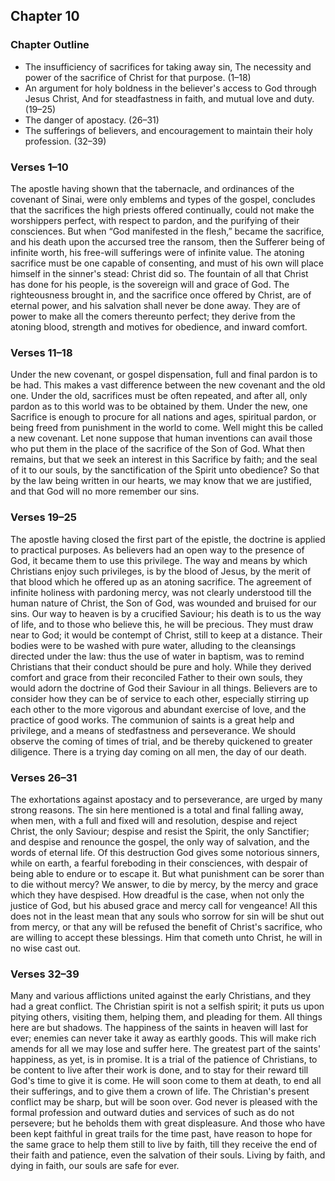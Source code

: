 ## Chapter 10

### Chapter Outline

- The insufficiency of sacrifices for taking away sin, The necessity and power of the sacrifice of Christ for that purpose. (1–18)
- An argument for holy boldness in the believer's access to God through Jesus Christ, And for steadfastness in faith, and mutual love and duty. (19–25)
- The danger of apostacy. (26–31)
- The sufferings of believers, and encouragement to maintain their holy profession. (32–39)

### Verses 1–10

The apostle having shown that the tabernacle, and ordinances of the covenant of Sinai, were only emblems and types of the gospel, concludes that the sacrifices the high priests offered continually, could not make the worshippers perfect, with respect to pardon, and the purifying of their consciences. But when “God manifested in the flesh,” became the sacrifice, and his death upon the accursed tree the ransom, then the Sufferer being of infinite worth, his free-will sufferings were of infinite value. The atoning sacrifice must be one capable of consenting, and must of his own will place himself in the sinner's stead: Christ did so. The fountain of all that Christ has done for his people, is the sovereign will and grace of God. The righteousness brought in, and the sacrifice once offered by Christ, are of eternal power, and his salvation shall never be done away. They are of power to make all the comers thereunto perfect; they derive from the atoning blood, strength and motives for obedience, and inward comfort.

### Verses 11–18

Under the new covenant, or gospel dispensation, full and final pardon is to be had. This makes a vast difference between the new covenant and the old one. Under the old, sacrifices must be often repeated, and after all, only pardon as to this world was to be obtained by them. Under the new, one Sacrifice is enough to procure for all nations and ages, spiritual pardon, or being freed from punishment in the world to come. Well might this be called a new covenant. Let none suppose that human inventions can avail those who put them in the place of the sacrifice of the Son of God. What then remains, but that we seek an interest in this Sacrifice by faith; and the seal of it to our souls, by the sanctification of the Spirit unto obedience? So that by the law being written in our hearts, we may know that we are justified, and that God will no more remember our sins.

### Verses 19–25

The apostle having closed the first part of the epistle, the doctrine is applied to practical purposes. As believers had an open way to the presence of God, it became them to use this privilege. The way and means by which Christians enjoy such privileges, is by the blood of Jesus, by the merit of that blood which he offered up as an atoning sacrifice. The agreement of infinite holiness with pardoning mercy, was not clearly understood till the human nature of Christ, the Son of God, was wounded and bruised for our sins. Our way to heaven is by a crucified Saviour; his death is to us the way of life, and to those who believe this, he will be precious. They must draw near to God; it would be contempt of Christ, still to keep at a distance. Their bodies were to be washed with pure water, alluding to the cleansings directed under the law: thus the use of water in baptism, was to remind Christians that their conduct should be pure and holy. While they derived comfort and grace from their reconciled Father to their own souls, they would adorn the doctrine of God their Saviour in all things. Believers are to consider how they can be of service to each other, especially stirring up each other to the more vigorous and abundant exercise of love, and the practice of good works. The communion of saints is a great help and privilege, and a means of stedfastness and perseverance. We should observe the coming of times of trial, and be thereby quickened to greater diligence. There is a trying day coming on all men, the day of our death.

### Verses 26–31

The exhortations against apostacy and to perseverance, are urged by many strong reasons. The sin here mentioned is a total and final falling away, when men, with a full and fixed will and resolution, despise and reject Christ, the only Saviour; despise and resist the Spirit, the only Sanctifier; and despise and renounce the gospel, the only way of salvation, and the words of eternal life. Of this destruction God gives some notorious sinners, while on earth, a fearful foreboding in their consciences, with despair of being able to endure or to escape it. But what punishment can be sorer than to die without mercy? We answer, to die by mercy, by the mercy and grace which they have despised. How dreadful is the case, when not only the justice of God, but his abused grace and mercy call for vengeance! All this does not in the least mean that any souls who sorrow for sin will be shut out from mercy, or that any will be refused the benefit of Christ's sacrifice, who are willing to accept these blessings. Him that cometh unto Christ, he will in no wise cast out.

### Verses 32–39

Many and various afflictions united against the early Christians, and they had a great conflict. The Christian spirit is not a selfish spirit; it puts us upon pitying others, visiting them, helping them, and pleading for them. All things here are but shadows. The happiness of the saints in heaven will last for ever; enemies can never take it away as earthly goods. This will make rich amends for all we may lose and suffer here. The greatest part of the saints' happiness, as yet, is in promise. It is a trial of the patience of Christians, to be content to live after their work is done, and to stay for their reward till God's time to give it is come. He will soon come to them at death, to end all their sufferings, and to give them a crown of life. The Christian's present conflict may be sharp, but will be soon over. God never is pleased with the formal profession and outward duties and services of such as do not persevere; but he beholds them with great displeasure. And those who have been kept faithful in great trails for the time past, have reason to hope for the same grace to help them still to live by faith, till they receive the end of their faith and patience, even the salvation of their souls. Living by faith, and dying in faith, our souls are safe for ever.

